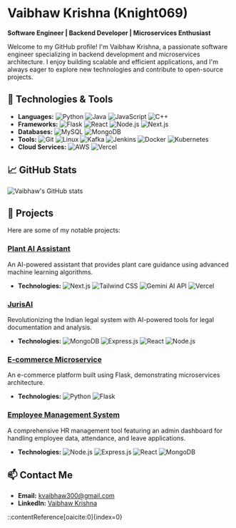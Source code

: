 # Vaibhaw Krishna (Knight069)

**Software Engineer | Backend Developer | Microservices Enthusiast**

Welcome to my GitHub profile! I'm Vaibhaw Krishna, a passionate software engineer specializing in backend development and microservices architecture. I enjoy building scalable and efficient applications, and I'm always eager to explore new technologies and contribute to open-source projects.

## 🔧 Technologies & Tools

- **Languages:** ![Python](https://img.shields.io/badge/Python-3776AB?style=flat-square&logo=python&logoColor=white) ![Java](https://img.shields.io/badge/Java-007396?style=flat-square&logo=java&logoColor=white) ![JavaScript](https://img.shields.io/badge/JavaScript-F7DF1E?style=flat-square&logo=javascript&logoColor=black) ![C++](https://img.shields.io/badge/C++-00599C?style=flat-square&logo=c%2B%2B&logoColor=white)
- **Frameworks:** ![Flask](https://img.shields.io/badge/Flask-000000?style=flat-square&logo=flask&logoColor=white) ![React](https://img.shields.io/badge/React-61DAFB?style=flat-square&logo=react&logoColor=black) ![Node.js](https://img.shields.io/badge/Node.js-339933?style=flat-square&logo=node.js&logoColor=white) ![Next.js](https://img.shields.io/badge/Next.js-000000?style=flat-square&logo=next.js&logoColor=white)
- **Databases:** ![MySQL](https://img.shields.io/badge/MySQL-4479A1?style=flat-square&logo=mysql&logoColor=white) ![MongoDB](https://img.shields.io/badge/MongoDB-47A248?style=flat-square&logo=mongodb&logoColor=white)
- **Tools:** ![Git](https://img.shields.io/badge/Git-F05032?style=flat-square&logo=git&logoColor=white) ![Linux](https://img.shields.io/badge/Linux-FCC624?style=flat-square&logo=linux&logoColor=black) ![Kafka](https://img.shields.io/badge/Apache%20Kafka-231F20?style=flat-square&logo=apache-kafka&logoColor=white) ![Jenkins](https://img.shields.io/badge/Jenkins-D24939?style=flat-square&logo=jenkins&logoColor=white) ![Docker](https://img.shields.io/badge/Docker-2496ED?style=flat-square&logo=docker&logoColor=white) ![Kubernetes](https://img.shields.io/badge/Kubernetes-326CE5?style=flat-square&logo=kubernetes&logoColor=white)
- **Cloud Services:** ![AWS](https://img.shields.io/badge/Amazon%20AWS-232F3E?style=flat-square&logo=amazon-aws&logoColor=white) ![Vercel](https://img.shields.io/badge/Vercel-000000?style=flat-square&logo=vercel&logoColor=white)

## 📈 GitHub Stats

![Vaibhaw's GitHub stats](https://github-readme-stats.vercel.app/api?username=Knight069&show_icons=true&theme=radical)

## 🚀 Projects

Here are some of my notable projects:

### [Plant AI Assistant](https://github.com/Knight069/plant-ai-assistant)

An AI-powered assistant that provides plant care guidance using advanced machine learning algorithms.

- **Technologies:** ![Next.js](https://img.shields.io/badge/Next.js-000000?style=flat-square&logo=next.js&logoColor=white) ![Tailwind CSS](https://img.shields.io/badge/Tailwind%20CSS-38B2AC?style=flat-square&logo=tailwind-css&logoColor=white) ![Gemini AI API](https://img.shields.io/badge/Gemini%20AI%20API-FF6F61?style=flat-square&logo=ai&logoColor=white) ![Vercel](https://img.shields.io/badge/Vercel-000000?style=flat-square&logo=vercel&logoColor=white)

### [JurisAI](https://github.com/Knight069/JurisAI)

Revolutionizing the Indian legal system with AI-powered tools for legal documentation and analysis.

- **Technologies:** ![MongoDB](https://img.shields.io/badge/MongoDB-47A248?style=flat-square&logo=mongodb&logoColor=white) ![Express.js](https://img.shields.io/badge/Express.js-000000?style=flat-square&logo=express&logoColor=white) ![React](https://img.shields.io/badge/React-61DAFB?style=flat-square&logo=react&logoColor=black) ![Node.js](https://img.shields.io/badge/Node.js-339933?style=flat-square&logo=node.js&logoColor=white)

### [E-commerce Microservice](https://github.com/Knight069/ecommerce-microservice)

An e-commerce platform built using Flask, demonstrating microservices architecture.

- **Technologies:** ![Python](https://img.shields.io/badge/Python-3776AB?style=flat-square&logo=python&logoColor=white) ![Flask](https://img.shields.io/badge/Flask-000000?style=flat-square&logo=flask&logoColor=white)

### [Employee Management System](https://github.com/Knight069/Employee-management)

A comprehensive HR management tool featuring an admin dashboard for handling employee data, attendance, and leave applications.

- **Technologies:** ![Node.js](https://img.shields.io/badge/Node.js-339933?style=flat-square&logo=node.js&logoColor=white) ![Express.js](https://img.shields.io/badge/Express.js-000000?style=flat-square&logo=express&logoColor=white) ![React](https://img.shields.io/badge/React-61DAFB?style=flat-square&logo=react&logoColor=black) ![MongoDB](https://img.shields.io/badge/MongoDB-47A248?style=flat-square&logo=mongodb&logoColor=white)

## 📫 Contact Me

- **Email:** kvaibhaw300@gmail.com
- **LinkedIn:** [Vaibhaw Krishna](https://www.linkedin.com/in/vaibhaw-krishna-0b1a1b1b7/)


::contentReference[oaicite:0]{index=0}
 
